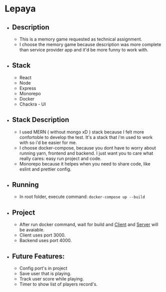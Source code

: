 # Lepaya

- ## Description

  - This is a memory game requested as technical assignment.
  - I choose the memory game because description was more complete than service provider app and it'd be more funny to work with.

- ## Stack

  - React
  - Node
  - Express
  - Monorepo
  - Docker
  - Chackra - UI

- ## Stack Description

  - I used MERN ( without mongo xD ) stack because I felt more confortoble to develop the test. It's a stack that i'm used to work with so i'd be easier for me.
  - I choose docker-compose, because you dont have to worry about running yarn, frontend and backend. I just want you to care what really cares: easy run project and code.
  - Monorepo because it helpes when you need to share code, like eslint and prettier config.

- ## Running

  - In root folder, execute command: `docker-compose up --build`

- ## Project

  - After run docker command, wait for build and [Client](http://localhost:3000) and [Server](http://localhost:4000/) will be avaiable.
  - Client uses port 3000.
  - Backend uses port 4000.

* ## Future Features:
  - Config port's in project
  - Save user that is playing.
  - Track user score while playing.
  - Timer to show list of players record's.
